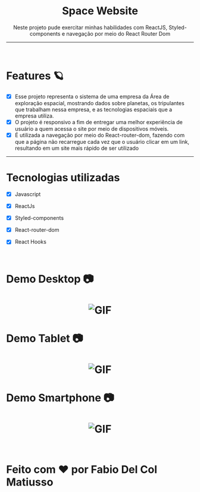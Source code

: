<div align = "center">
    <h1>Space Website</h1>
</div>

<p align = "center">Neste projeto pude exercitar minhas habilidades com ReactJS, Styled-components e navegação por meio do React Router Dom</p>

---
<br>

# Features 🪐

- [x] Esse projeto representa o sistema de uma empresa da Área de exploração espacial, mostrando dados sobre planetas, os tripulantes que trabalham nessa empresa, e as tecnologias espaciais que a empresa utiliza. <br>
- [x] O projeto é responsivo a fim de entregar uma melhor experiência de usuário a quem acessa o site por meio de dispositivos móveis. <br>
- [x] É utilizada a navegação por meio do React-router-dom, fazendo com que a página não recarregue cada vez que o usuário clicar em um link, resultando em um site mais rápido de ser utilizado

---

# Tecnologias utilizadas

- [x] Javascript
- [x] ReactJs
- [x] Styled-components
- [x] React-router-dom
- [x] React Hooks


<br>

# Demo Desktop 📷

<h1 align = "center">
    <img alt = "GIF" title = "GIF" src = "./src/github/gif-desktop-space-website.gif"/>
</h1>

# Demo Tablet 📷

<h1 align = "center">
    <img alt = "GIF" title = "GIF" src = "./src/github/gif-tablet-space-website.gif"/>
</h1>

# Demo Smartphone 📷

<h1 align = "center">
    <img alt = "GIF" title = "GIF" src = "./src/github/gif-smartphone-space-website.gif"/>
</h1>

<br>

# Feito com ❤️ por Fabio Del Col Matiusso